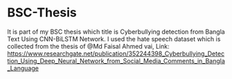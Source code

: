 # BSC-Thesis
It is part of my BSC thesis which title is Cyberbullying detection from Bangla Text Using CNN-BiLSTM Network. I used the hate speech dataset which is collected from the thesis of @Md Faisal Ahmed vai, Link: https://www.researchgate.net/publication/352244398_Cyberbullying_Detection_Using_Deep_Neural_Network_from_Social_Media_Comments_in_Bangla_Language
